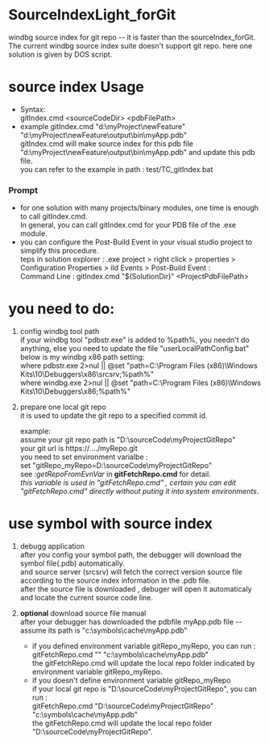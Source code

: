 

# SourceIndexLight_forGit  
windbg source index for git repo -- it is faster than the sourceIndex_forGit.  
The current windbg source index suite doesn't support git repo. here one solution is given by DOS script.

# source index Usage  
- Syntax:  
  gitIndex.cmd \<sourceCodeDir\> \<pdbFilePath\>
- example
  gitIndex.cmd "d:\myProject\newFeature" "d:\myProject\newFeature\output\bin\myApp.pdb"  
  gitIndex.cmd will make source index for this pdb file "d:\myProject\newFeature\output\bin\myApp.pdb" and update this pdb file.  
you can refer to the example in path : test/TC_gitIndex.bat  

### Prompt
-  for one solution with many projects/binary modules, one time is enough to call gitIndex.cmd.  
   In general, you can call gitIndex.cmd for your PDB file of the .exe module.
- you can configure the Post-Build Event in your visual studio project to simplify this procedure.  
  teps in solution explorer : .exe project > right click > properties > Configuration Properties > ild Events > Post-Build Event :  
  Command Line : gitIndex.cmd "$(SolutionDir)" \<ProjectPdbFilePath\>

# you need to do:
1. config windbg tool path  
if your windbg tool "pdbstr.exe" is added to %path%, you needn't do anything, else you need to update the file "userLocalPathConfig.bat"  
below is my windbg x86 path setting:  
where pdbstr.exe 2>nul || @set "path=C:\Program Files (x86)\Windows Kits\10\Debuggers\x86\srcsrv;%path%"  
where windbg.exe 2>nul || @set "path=C:\Program Files (x86)\Windows Kits\10\Debuggers\x86;%path%"  

2. prepare one local git repo  
it is used to update the git repo to a specified commit id.   

    example:   
    assume your git repo path is "D:\sourceCode\myProjectGitRepo"   
    your git url is https://..../myRepo.git   
    you need to set environment varialbe :  
    set "gitRepo_myRepo=D:\sourceCode\myProjectGitRepo"  
    see *:getRepoFromEvnVar* in **gitFetchRepo.cmd** for detail.  
    *this variable is used in "gitFetchRepo.cmd" , certain you can edit "gitFetchRepo.cmd" directly without puting it into system environments*.  

# use symbol with source index 
1. debugg application  
   after you config your symbol path, the debugger will download the symbol file(.pdb) automatically.  
   and source server (srcsrv) will fetch the correct version source file according to the source index information in the .pdb file.  
   after the source file is downloaded , debuger will open it automaticaly and locate the current source code line.  

2. **optional** download source file manual   
  after your debugger has downloaded the pdbfile myApp.pdb file -- assume its path is "c:\symbols\cache\myApp.pdb"  
   - if you defined environment variable gitRepo_myRepo, you can run :  
     gitFetchRepo.cmd "" "c:\symbols\cache\myApp.pdb"  
     the gitFetchRepo.cmd will update the local repo folder indicated by environment variable    gitRepo_myRepo.
   - if you doesn't define environment variable gitRepo_myRepo  
     if your local git repo is "D:\sourceCode\myProjectGitRepo", you can run :  
     gitFetchRepo.cmd "D:\sourceCode\myProjectGitRepo" "c:\symbols\cache\myApp.pdb"  
     the gitFetchRepo.cmd will update the local repo folder "D:\sourceCode\myProjectGitRepo".
